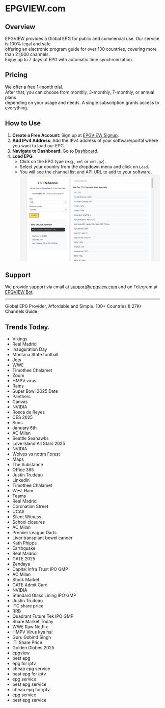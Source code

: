 # EPGVIEW.com



## Overview
EPGVIEW provides a Global EPG for public and commercial use. Our service is 100% legal and safe\
offering an electronic program guide for over 100 countries, covering more than 21,000 channels.\
Enjoy up to 7 days of EPG with automatic time synchronization.

## Pricing
We offer a free 1-month trial. \
After that, you can choose from monthly, 3-monthly, 7-monthly, or annual plans \
depending on your usage and needs. A single subscription grants access to everything.

## How to Use
1. **Create a Free Account**: Sign up at [EPGVIEW Signup](https://epgview.com/signup.php).
2. **Add IPv4 Address**: Add the IPv4 address of your software/portal where you want to load our EPG.
3. **Navigate to Dashboard**: Go to [Dashboard](https://epgview.com/dashboard.php).
4. **Load EPG**:
   - Click on the EPG type (e.g., `xml` or `xml.gz`).
   - Select your country from the dropdown menu and click on `Load`.
   - You will see the channel list and API URL to add to your software.
![EPGVIEW](img/dashboard.png)
## Support
We provide support via email at [support@epgview.com](mailto:support@epgview.com) and on Telegram at [EPGVIEW Bot](https://t.me/epgview_bot).

---

Global EPG Provider, Affordable and Simple. 100+ Countries & 27K+ Channels Guide.

## Trends Today.

- Vikings
- Real Madrid
- Inauguration Day
- Montana State football
- Jets
- WWE
- Timothee Chalamet
- Zoom
- HMPV virus
- Rams
- Super Bowl 2025 Date
- Panthers
- Canvas
- NVIDIA
- Rosca de Reyes
- CES 2025
- Suns
- January 6th
- AC Milan
- Seattle Seahawks
- Love Island All Stars 2025
- NVIDIA
- Wolves vs nottm Forest
- Maps
- The Substance
- Office 365
- Justin Trudeau
- LinkedIn
- Timothee Chalamet
- West Ham
- Teams
- Real Madrid
- Coronation Street
- UCAS
- Silent Witness
- School closures
- AC Milan
- Premier League Darts
- Liver transplant bowel cancer
- Kath Phipps
- Earthquake
- Real Madrid
- GATE 2025
- Zendaya
- Capital Infra Trust IPO GMP
- AC Milan
- Stock Market
- GATE Admit Card
- NVIDIA
- Standard Glass Lining IPO GMP
- Justin Trudeau
- ITC share price
- RRB
- Quadrant Future Tek IPO GMP
- Share Market Today
- WWE Raw Netflix
- HMPV Virus kya hai
- Guru Gobind Singh
- ITI Share Price
- Golden Globes 2025
- epgview
- best epg
- epg for iptv
- cheap epg service
- best epg for iptv
- epg service
- best epg service
- cheap epg for iptv
- epg service
- best epg service
